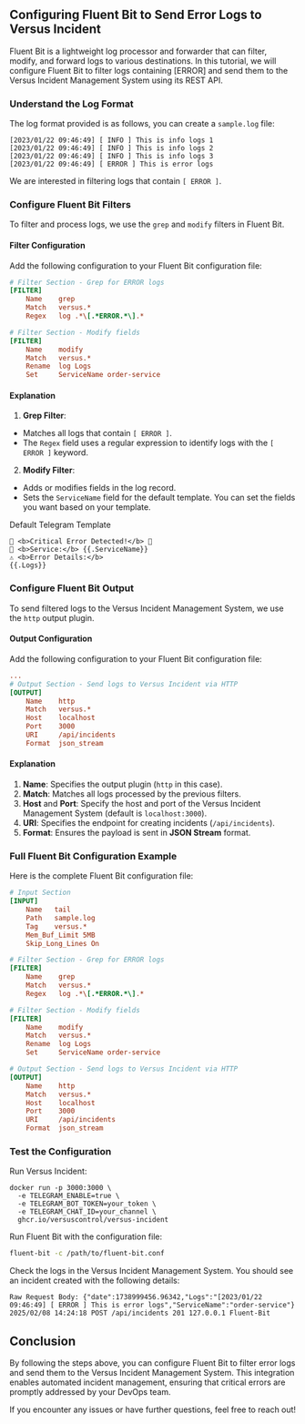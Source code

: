 ## Configuring Fluent Bit to Send Error Logs to Versus Incident

Fluent Bit is a lightweight log processor and forwarder that can filter, modify, and forward logs to various destinations. In this tutorial, we will configure Fluent Bit to filter logs containing [ERROR] and send them to the Versus Incident Management System using its REST API.

### Understand the Log Format

The log format provided is as follows, you can create a `sample.log` file:

```
[2023/01/22 09:46:49] [ INFO ] This is info logs 1
[2023/01/22 09:46:49] [ INFO ] This is info logs 2
[2023/01/22 09:46:49] [ INFO ] This is info logs 3
[2023/01/22 09:46:49] [ ERROR ] This is error logs
```

We are interested in filtering logs that contain `[ ERROR ]`.

### Configure Fluent Bit Filters

To filter and process logs, we use the `grep` and `modify` filters in Fluent Bit.

#### Filter Configuration

Add the following configuration to your Fluent Bit configuration file:

```ini
# Filter Section - Grep for ERROR logs
[FILTER]
    Name    grep
    Match   versus.*
    Regex   log .*\[.*ERROR.*\].*

# Filter Section - Modify fields
[FILTER]
    Name    modify
    Match   versus.*
    Rename  log Logs
    Set     ServiceName order-service
```

#### Explanation

1. **Grep Filter**:

- Matches all logs that contain `[ ERROR ]`.
- The `Regex` field uses a regular expression to identify logs with the `[ ERROR ]` keyword.

2. **Modify Filter**:

- Adds or modifies fields in the log record.
- Sets the `ServiceName` field for the default template. You can set the fields you want based on your template.

Default Telegram Template

```
🚨 <b>Critical Error Detected!</b> 🚨
📌 <b>Service:</b> {{.ServiceName}}
⚠️ <b>Error Details:</b>
{{.Logs}}
```

### Configure Fluent Bit Output

To send filtered logs to the Versus Incident Management System, we use the `http` output plugin.

#### Output Configuration

Add the following configuration to your Fluent Bit configuration file:

```ini
...
# Output Section - Send logs to Versus Incident via HTTP
[OUTPUT]
    Name    http
    Match   versus.*
    Host    localhost
    Port    3000
    URI     /api/incidents
    Format  json_stream
```

#### Explanation

1. **Name**: Specifies the output plugin (`http` in this case).
2. **Match**: Matches all logs processed by the previous filters.
3. **Host** and **Port**: Specify the host and port of the Versus Incident Management System (default is `localhost:3000`).
4. **URI**: Specifies the endpoint for creating incidents (`/api/incidents`).
5. **Format**: Ensures the payload is sent in **JSON Stream** format.

### Full Fluent Bit Configuration Example

Here is the complete Fluent Bit configuration file:

```ini
# Input Section
[INPUT]
    Name   tail
    Path   sample.log
    Tag    versus.*
    Mem_Buf_Limit 5MB
    Skip_Long_Lines On

# Filter Section - Grep for ERROR logs
[FILTER]
    Name    grep
    Match   versus.*
    Regex   log .*\[.*ERROR.*\].*

# Filter Section - Modify fields
[FILTER]
    Name    modify
    Match   versus.*
    Rename  log Logs
    Set     ServiceName order-service

# Output Section - Send logs to Versus Incident via HTTP
[OUTPUT]
    Name    http
    Match   versus.*
    Host    localhost
    Port    3000
    URI     /api/incidents
    Format  json_stream
```

### Test the Configuration

Run Versus Incident:

```
docker run -p 3000:3000 \
  -e TELEGRAM_ENABLE=true \
  -e TELEGRAM_BOT_TOKEN=your_token \
  -e TELEGRAM_CHAT_ID=your_channel \
  ghcr.io/versuscontrol/versus-incident
```

Run Fluent Bit with the configuration file:

```bash
fluent-bit -c /path/to/fluent-bit.conf
```

Check the logs in the Versus Incident Management System. You should see an incident created with the following details:

```
Raw Request Body: {"date":1738999456.96342,"Logs":"[2023/01/22 09:46:49] [ ERROR ] This is error logs","ServiceName":"order-service"}
2025/02/08 14:24:18 POST /api/incidents 201 127.0.0.1 Fluent-Bit
```

## **Conclusion**

By following the steps above, you can configure Fluent Bit to filter error logs and send them to the Versus Incident Management System. This integration enables automated incident management, ensuring that critical errors are promptly addressed by your DevOps team.

If you encounter any issues or have further questions, feel free to reach out!
